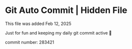 # Git Auto Commit | Hidden File

This file was added Feb 12, 2025

Just for fun and keeping my daily git commit active 🤪

commit number: 283421
